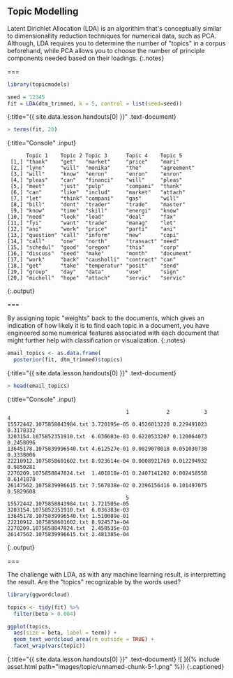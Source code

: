 ---
---

## Topic Modelling

Latent Dirichlet Allocation (LDA) is an algorithim that's conceptually similar
to dimensionallity reduction techniques for numerical data, such as PCA.
Although, LDA requires you to determine the number of "topics" in a corpus
beforehand, while PCA allows you to choose the number of principle components
needed based on their loadings.
{:.notes}

===



~~~r
library(topicmodels)

seed = 12345
fit = LDA(dtm_trimmed, k = 5, control = list(seed=seed))
~~~
{:title="{{ site.data.lesson.handouts[0] }}" .text-document}




~~~r
> terms(fit, 20)
~~~
{:title="Console" .input}


~~~
      Topic 1    Topic 2 Topic 3      Topic 4    Topic 5    
 [1,] "thank"    "get"   "market"     "price"    "mari"     
 [2,] "lynn"     "will"  "monika"     "the"      "agreement"
 [3,] "will"     "know"  "enron"      "enron"    "enron"    
 [4,] "pleas"    "can"   "financi"    "will"     "pleas"    
 [5,] "meet"     "just"  "pulp"       "compani"  "thank"    
 [6,] "can"      "like"  "includ"     "market"   "attach"   
 [7,] "let"      "think" "compani"    "gas"      "will"     
 [8,] "bill"     "dont"  "trader"     "trade"    "master"   
 [9,] "know"     "time"  "skill"      "energi"   "know"     
[10,] "need"     "look"  "load"       "deal"     "fax"      
[11,] "fyi"      "want"  "trade"      "manag"    "let"      
[12,] "ani"      "work"  "price"      "parti"    "ani"      
[13,] "question" "call"  "inform"     "new"      "copi"     
[14,] "call"     "one"   "north"      "transact" "need"     
[15,] "schedul"  "good"  "oregon"     "this"     "corp"     
[16,] "discuss"  "need"  "make"       "month"    "document" 
[17,] "work"     "back"  "causholli"  "contract" "can"      
[18,] "get"      "take"  "temperatur" "posit"    "send"     
[19,] "group"    "day"   "data"       "use"      "sign"     
[20,] "michell"  "hope"  "attach"     "servic"   "servic"   
~~~
{:.output}


===

By assigning topic "weights" back to the documents, which gives an indication of how likely it
is to find each topic in a document, you have engineered some numerical features associated
with each document that might further help with classification or visualization.
{:.notes}



~~~r
email_topics <- as.data.frame(
  posterior(fit, dtm_trimmed)$topics)
~~~
{:title="{{ site.data.lesson.handouts[0] }}" .text-document}




~~~r
> head(email_topics)
~~~
{:title="Console" .input}


~~~
                                      1            2           3         4
15572442.1075858843984.txt 3.720195e-05 0.4526013220 0.229491023 0.3178332
3203154.1075852351910.txt  6.036603e-03 0.6220533207 0.120064073 0.2458096
13645178.1075839996540.txt 4.612527e-01 0.0029070018 0.051030738 0.3338006
22210912.1075858601602.txt 8.923614e-04 0.0008921769 0.012294932 0.9850281
2270209.1075858847824.txt  1.401818e-01 0.2407141202 0.002458558 0.6141870
26147562.1075839996615.txt 7.567838e-02 0.2396156416 0.101497075 0.5829608
                                      5
15572442.1075858843984.txt 3.721505e-05
3203154.1075852351910.txt  6.036383e-03
13645178.1075839996540.txt 1.510089e-01
22210912.1075858601602.txt 8.924571e-04
2270209.1075858847824.txt  2.458535e-03
26147562.1075839996615.txt 2.481385e-04
~~~
{:.output}


===

The challenge with LDA, as with any machine learning result, is interpretting the
result. Are the "topics" recognizable by the words used?



~~~r
library(ggwordcloud)

topics <- tidy(fit) %>%
  filter(beta > 0.004)

ggplot(topics,
  aes(size = beta, label = term)) +
  geom_text_wordcloud_area(rm_outside = TRUE) +
  facet_wrap(vars(topic))
~~~
{:title="{{ site.data.lesson.handouts[0] }}" .text-document}
![ ]({% include asset.html path="images/topic/unnamed-chunk-5-1.png" %})
{:.captioned}

